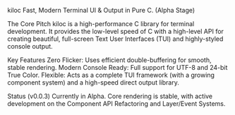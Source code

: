 kiloc
Fast, Modern Terminal UI & Output in Pure C.
(Alpha Stage)

The Core Pitch
kiloc is a high-performance C library for terminal development. It provides the low-level speed of C with a high-level API for creating beautiful, full-screen Text User Interfaces (TUI) and highly-styled console output.

Key Features
Zero Flicker: Uses efficient double-buffering for smooth, stable rendering.
Modern Console Ready: Full support for UTF-8 and 24-bit True Color.
Flexible: Acts as a complete TUI framework (with a growing component system) and a high-speed direct output library.

Status (v0.0.3)
Currently in Alpha. Core rendering is stable, with active development on the Component API Refactoring and Layer/Event Systems.
